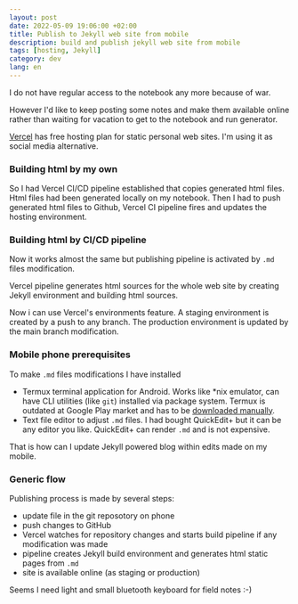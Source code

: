 ```yaml
---
layout: post
date: 2022-05-09 19:06:00 +02:00
title: Publish to Jekyll web site from mobile
description: build and publish jekyll web site from mobile
tags: [hosting, Jekyll]
category: dev
lang: en
---
```


I do not have regular access to the notebook any more because of war.

However I'd like to keep posting some notes and make them available online rather than waiting for vacation to get to the notebook and run generator.

[Vercel](https://vercel.com) has free hosting plan for static personal web sites.
I'm using it as social media alternative.

### Building html by my own

So I had Vercel CI/CD pipeline established that copies generated html files.
Html files had been generated locally on my notebook.
Then I had to push generated html files to Github,
Vercel CI pipeline fires and updates the hosting environment.

### Building html by CI/CD pipeline

Now it works almost the same but  publishing pipeline is activated by `.md` files modification.

Vercel pipeline generates html sources for the whole web site by creating Jekyll environment and building html sources.

Now i can use Vercel's environments feature.
A staging environment is created by a push to any branch.
The production environment is updated by the main branch modification.

### Mobile phone prerequisites

To make `.md` files modifications I have installed
* Termux terminal application for Android.
  Works like *nix emulator, can have CLI utilities (like `git`) installed via package system. 
  Termux is outdated at Google Play market and has to be [downloaded manually](https://github.com/termux/termux-app#github).
* Text file editor 
  to adjust `.md` files. 
  I had bought QuickEdit+ but it can be any editor you like. 
  QuickEdit+ can render `.md` and is not expensive.
  
That is how can I update Jekyll powered blog within edits made on my mobile.

### Generic flow

Publishing process is made by several steps:
* update file in the git reposotory on phone
* push changes to GitHub
* Vercel watches for repository changes and starts build pipeline if any modification was made
* pipeline creates Jekyll build environment and generates html static pages from `.md`
* site is available online (as staging or production)

Seems I need light and small bluetooth keyboard for field notes :-)
 
